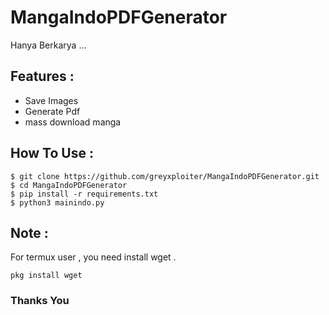 # MangaIndoPDFGenerator

Hanya Berkarya ...


## Features :
* Save Images
* Generate Pdf
* mass download manga

## How To Use :
```
$ git clone https://github.com/greyxploiter/MangaIndoPDFGenerator.git
$ cd MangaIndoPDFGenerator
$ pip install -r requirements.txt
$ python3 mainindo.py
```

## Note :
For termux user , you need install wget .
```
pkg install wget
```

### Thanks You
